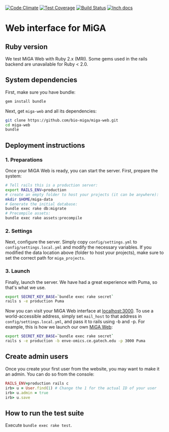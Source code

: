 [![Code Climate](https://codeclimate.com/github/bio-miga/miga-web/badges/gpa.svg)](https://codeclimate.com/github/bio-miga/miga-web)
[![Test Coverage](https://codeclimate.com/github/bio-miga/miga-web/badges/coverage.svg)](https://codeclimate.com/github/bio-miga/miga-web/coverage)
[![Build Status](https://travis-ci.org/bio-miga/miga-web.svg?branch=master)](https://travis-ci.org/bio-miga/miga-web)
[![Inch docs](http://inch-ci.org/github/bio-miga/miga-web.svg)](http://inch-ci.org/github/bio-miga/miga-web)

# Web interface for MiGA

## Ruby version

We test MiGA Web with Ruby 2.x (MRI). Some gems used in the rails backend are
unavailable for Ruby < 2.0.

## System dependencies

First, make sure you have bundle:

```bash
gem install bundle
```

Next, get `miga-web` and all its dependencies:

```bash
git clone https://github.com/bio-miga/miga-web.git
cd miga-web
bundle
```

## Deployment instructions

### 1. Preparations

Once your MiGA Web is ready, you can start the server. First, prepare the
system:

```bash
# Tell rails this is a production server:
export RAILS_ENV=production
# create an empty folder to host your projects (it can be anywhere):
mkdir $HOME/miga-data
# Generate the initial database:
bundle exec rake db:migrate
# Precompile assets:
bundle exec rake assets:precompile
```

### 2. Settings

Next, configure the server. Simply copy `config/settings.yml` to
`config/settings.local.yml` and modify the necessary variables. If you modified
the data location above (folder to host your projects), make sure to set the
correct path for `miga_projects`.

### 3. Launch

Finally, launch the server. We have had a great experience with Puma, so that's
what we use.

```bash
export SECRET_KEY_BASE=`bundle exec rake secret`
rails s -e production Puma
```

Now you can visit your MiGA Web interface at
[localhost:3000](http://localhost:3000/). To use a world-accessible address,
simply set `mail_host` to that address in `config/settings.local.yml`, and pass
it to rails using -b and -p. For example, this is how we launch our own
[MiGA Web](http://enve-omics.ce.gatech.edu:3000):

```bash
export SECRET_KEY_BASE=`bundle exec rake secret`
rails s -e production -b enve-omics.ce.gatech.edu -p 3000 Puma
```

## Create admin users

Once you create your first user from the website, you may want to make it an
admin. You can do so from the console:

```ruby
RAILS_ENV=production rails c
irb> u = User.find(1) # Change the 1 for the actual ID of your user
irb> u.admin = true
irb> u.save
```

## How to run the test suite

Execute `bundle exec rake test`.

